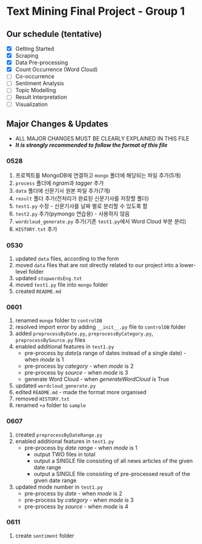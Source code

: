 ﻿# Text Mining Final Project - Group 1

## Our schedule (tentative)
- [x] Getting Started
- [x] Scraping
- [x] Data Pre-processing
- [x] Count Occurrence (Word Cloud)
- [ ] Co-occurrence
- [ ] Sentiment Analysis
- [ ] Topic Modelling
- [ ] Result Interpretation
- [ ] Visualization

## Major Changes & Updates
*  ALL MAJOR CHANGES MUST BE CLEARLY EXPLAINED IN THIS FILE
* ***It is strongly recommended to follow the format of this file***

### 0528
1. 프로젝트를 MongoDB에 연결하고 `mongo` 폴더에 해당되는 파일 추가(5개)
1. `process` 폴더에 *ngram*과 *tagger* 추가
1. `data` 폴더에 신문기사 원본 파일 추가(7개)
1. `result` 폴더 추가(전처리가 완료된 신문기사를 저장할 폴더)
1. `test1.py` 수정 - 신문기사를 날짜 별로 분리할 수 있도록 함
1. `test2.py` 추가(pymongo 연습용) - 사용하지 않음
1. `wordcloud_generate.py` 추가(기존 `test1.py`에서 Word Cloud 부분 분리)
1. `HISTORY.txt` 추가

### 0530
1. updated `data` files, according to the form
1. moved `data` files that are not directly related to our project into a lower-level folder
1. updated `stopwordsEng.txt`
1. moved `test1.py` file into `mongo` folder
1. created `README.md`

### 0601
1. renamed `mongo` folder to `controlDB`
1. resolved import error by adding `__init__.py` file to `controlDB` folder
1. added `preprocessByDate.py`, `preprocessByCategory.py`, `preprocessBySource.py` files
1. enabled additional features in `test1.py`
   * pre-process by *date*(a range of dates instead of a single date) - when *mode* is 1
   * pre-process by *category* - when *mode* is 2
   * pre-process by *source* - when *mode* is 3
   * generate Word Cloud - when *generateWordCloud* is True
1. updated `wordcloud_generate.py`
1. edited `README.md` - made the format more organised
1. removed `HISTORY.txt`
1. renamed `+a` folder to `sample`

### 0607
1. created `preprocessByDateRange.py`
1. enabled additional features in `test1.py`
   * pre-process by *date range* - when *mode* is 1
     * output TWO files in total
     * output a SINGLE file consisting of all news articles of the given date range
     * output a SINGLE file consisting of pre-processed result of the given date range
1. updated mode number in `test1.py`
    * pre-process by *date* - when *mode* is 2
    * pre-process by *category* - when *mode* is 3
    * pre-process by *source* - when *mode* is 4

### 0611
1. create `sentiment` folder